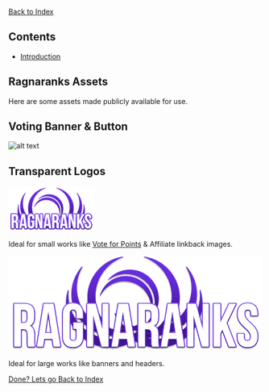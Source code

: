 [Back to Index](./index.html)

## Contents
- [Introduction](#introduction)

## Ragnaranks Assets
Here are some assets made publicly available for use.

## Voting Banner & Button
![alt text](./images/banner.png "Vote Banner")

## Transparent Logos
![alt text](./images/v4p-transparent.png "Small Logo")

Ideal for small works like [Vote for Points](./vote4points.html) & Affiliate linkback images.

![alt text](./images/logo.png "Large Logo")

Ideal for large works like banners and headers.

[Done? Lets go Back to Index](./index.html)
